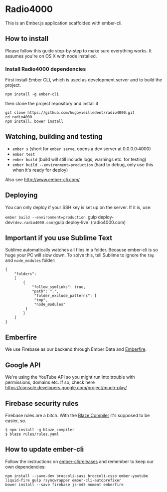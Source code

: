 # Radio4000

This is an Ember.js application scaffolded with ember-cli.

## How to install

Please follow this guide step-by-step to make sure everything works. It assumes you're on OS X with node installed.

### Install Radio4000 dependencies

First install Ember CLI, which is used as development server and to build the project.

`npm install -g ember-cli`

then clone the project repository and install it

```
git clone https://github.com/hugovieilledent/radio4000.git
cd radio4000
npm install; bower install
```

## Watching, building and testing

- `ember s`  (short for `ember serve`, opens a dev server at 0.0.0.0:4000)
- `ember test`
- `ember build` (build will still include logs, warnings etc. for testing)
- `ember build --environment=production` (hard to debug, only use this when it's ready for deploy)

Also see http://www.ember-cli.com/

## Deploying

You can only deploy if your SSH key is set up on the server. If it is, use:

`ember build --environment=production
`gulp deploy-dev` (dev.radio4000.com)
`gulp deploy-live` (radio4000.com)

## Important if you use Sublime Text

Sublime automatically watches all files in a folder. Because ember-cli is so huge your PC will slow down. To solve this, tell Sublime to ignore the `tmp` and `node_modules` folder:

```
{
	"folders":
	[
		{
			"follow_symlinks": true,
			"path": ".",
			 "folder_exclude_patterns": [
             "tmp",
             "node_modules"
         ]
		}
	]
}
```

## Emberfire

We use Firebase as our backend through Ember Data and [Emberfire](https://github.com/firebase/emberfire).

## Google API

We're using the YouTube API so you might run into trouble with permissions, domains etc. If so, check here https://console.developers.google.com/project/much-play/

## Firebase security rules

Firebase rules are a bitch. With the [Blaze Compiler](https://github.com/firebase/blaze_compiler) it's supposed to be easier, so.

```
$ npm install -g blaze_compiler
$ blaze rules/rules.yaml
```

## How to update ember-cli

Follow the instructions on [ember-cli/releases](https://github.com/ember-cli/ember-cli/releases) and remember to keep our own dependencies:

```
npm install --save-dev broccoli-sass broccoli-csso ember-youtube liquid-fire gulp rsyncwrapper ember-cli-autoprefixer
bower install --save firebase js-md5 moment emberfire
```
